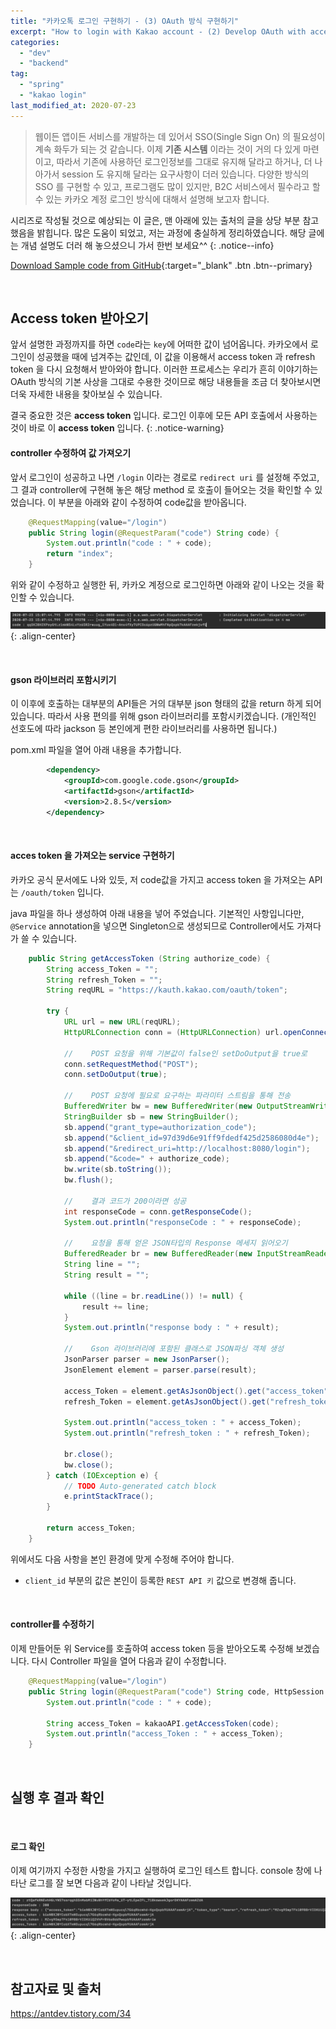 ```yaml
---
title: "카카오톡 로그인 구현하기 - (3) OAuth 방식 구현하기"
excerpt: "How to login with Kakao account - (2) Develop OAuth with access token"
categories:
  - "dev"
  - "backend"
tag:
  - "spring"
  - "kakao login"
last_modified_at: 2020-07-23
---
```


> 웹이든 앱이든 서비스를 개발하는 데 있어서 SSO(Single Sign On) 의 필요성이 계속 화두가 되는 것 같습니다. 이제 **기존 시스템** 이라는 것이 거의 다 있게 마련이고, 따라서 기존에 사용하던 로그인정보를 그대로 유지해 달라고 하거나, 더 나아가서 session 도 유지해 달라는 요구사항이 더러 있습니다. 다양한 방식의 SSO 를 구현할 수 있고, 프로그램도 많이 있지만, B2C 서비스에서 필수라고 할 수 있는 카카오 계정 로그인 방식에 대해서 설명해 보고자 합니다. 

시리즈로 작성될 것으로 예상되는 이 글은, 맨 아래에 있는 출처의 글을 상당 부분 참고했음을 밝힙니다. 많은 도움이 되었고, 저는 과정에 충실하게 정리하였습니다. 해당 글에는 개념 설명도 더러 해 놓으셨으니 가서 한번 보세요^^
{: .notice--info}

[Download Sample code from GitHub](https://github.com/Simplify-Criss/SampleProjects/tree/master/kakaoLogin){:target="_blank" .btn .btn--primary}

<br/>

## Access token 받아오기

앞서 설명한 과정까지를 하면 `code`라는 `key`에 어떠한 값이 넘어옵니다. 카카오에서 로그인이 성공했을 때에 넘겨주는 값인데, 이 값을 이용해서 access token 과 refresh token 을 다시 요청해서 받아와야 합니다. 이러한 프로세스는 우리가 흔히 이야기하는 OAuth 방식의 기본 사상을 그대로 수용한 것이므로 해당 내용들을 조금 더 찾아보시면 더욱 자세한 내용을 찾아보실 수 있습니다. 

결국 중요한 것은 **access token** 입니다. 로그인 이후에 모든 API 호출에서 사용하는 것이 바로 이 **access token** 입니다. 
{: .notice-warning}

#### controller 수정하여 값 가져오기

앞서 로그인이 성공하고 나면 `/login` 이라는 경로로 `redirect uri` 를 설정해 주었고, 그 결과 controller에 구현해 놓은 해당 method 로 호출이 들어오는 것을 확인할 수 있었습니다. 이 부분을 아래와 같이 수정하여 code값을 받아옵니다. 

```java
    @RequestMapping(value="/login")
    public String login(@RequestParam("code") String code) {
        System.out.println("code : " + code);
        return "index";
    }
```

위와 같이 수정하고 실행한 뒤, 카카오 계정으로 로그인하면 아래와 같이 나오는 것을 확인할 수 있습니다. 

![](/assets/images/2020-07-23-kakao-login-3/screenCapture.png){: .align-center}

<br/>

#### gson 라이브러리 포함시키기

이 이후에 호출하는 대부분의 API들은 거의 대부분 json 형태의 값을 return 하게 되어 있습니다. 따라서 사용 편의를 위해 gson 라이브러리를 포함시키겠습니다. (개인적인 선호도에 따라 jackson 등 본인에게 편한 라이브러리를 사용하면 됩니다.)

pom.xml 파일을 열어 아래 내용을 추가합니다.

```xml
		<dependency>
			<groupId>com.google.code.gson</groupId>
			<artifactId>gson</artifactId>
			<version>2.8.5</version>
		</dependency>
```

<br/>

#### acces token 을 가져오는 service 구현하기

카카오 공식 문서에도 나와 있듯, 저 code값을 가지고 access token 을 가져오는 API는 `/oauth/token` 입니다.

java 파일을 하나 생성하여 아래 내용을 넣어 주었습니다. 기본적인 사항입니다만, `@Service` annotation을 넣으면 Singleton으로 생성되므로 Controller에서도 가져다가 쓸 수 있습니다. 

```java
    public String getAccessToken (String authorize_code) {
        String access_Token = "";
        String refresh_Token = "";
        String reqURL = "https://kauth.kakao.com/oauth/token";

        try {
            URL url = new URL(reqURL);
            HttpURLConnection conn = (HttpURLConnection) url.openConnection();

            //    POST 요청을 위해 기본값이 false인 setDoOutput을 true로
            conn.setRequestMethod("POST");
            conn.setDoOutput(true);

            //    POST 요청에 필요로 요구하는 파라미터 스트림을 통해 전송
            BufferedWriter bw = new BufferedWriter(new OutputStreamWriter(conn.getOutputStream()));
            StringBuilder sb = new StringBuilder();
            sb.append("grant_type=authorization_code");
            sb.append("&client_id=97d39d6e91ff9fdedf425d2586080d4e");
            sb.append("&redirect_uri=http://localhost:8080/login");
            sb.append("&code=" + authorize_code);
            bw.write(sb.toString());
            bw.flush();

            //    결과 코드가 200이라면 성공
            int responseCode = conn.getResponseCode();
            System.out.println("responseCode : " + responseCode);

            //    요청을 통해 얻은 JSON타입의 Response 메세지 읽어오기
            BufferedReader br = new BufferedReader(new InputStreamReader(conn.getInputStream()));
            String line = "";
            String result = "";

            while ((line = br.readLine()) != null) {
                result += line;
            }
            System.out.println("response body : " + result);

            //    Gson 라이브러리에 포함된 클래스로 JSON파싱 객체 생성
            JsonParser parser = new JsonParser();
            JsonElement element = parser.parse(result);

            access_Token = element.getAsJsonObject().get("access_token").getAsString();
            refresh_Token = element.getAsJsonObject().get("refresh_token").getAsString();

            System.out.println("access_token : " + access_Token);
            System.out.println("refresh_token : " + refresh_Token);

            br.close();
            bw.close();
        } catch (IOException e) {
            // TODO Auto-generated catch block
            e.printStackTrace();
        }

        return access_Token;
    }
```

위에서도 다음 사항을 본인 환경에 맞게 수정해 주어야 합니다. 
- `client_id` 부분의 값은 본인이 등록한 `REST API 키` 값으로 변경해 줍니다. 

<br/>

#### controller를 수정하기

이제 만들어둔 위 Service를 호출하여 access token 등을 받아오도록 수정해 보겠습니다. 다시 Controller 파일을 열어 다음과 같이 수정합니다.

```java
    @RequestMapping(value="/login")
    public String login(@RequestParam("code") String code, HttpSession session) {
        System.out.println("code : " + code);

        String access_Token = kakaoAPI.getAccessToken(code);
        System.out.println("access_Token : " + access_Token);
    }
```

<br/>

## 실행 후 결과 확인

<br/>

#### 로그 확인

이제 여기까지 수정한 사항을 가지고 실행하여 로그인 테스트 합니다. console 창에 나타난 로그를 잘 보면 다음과 같이 나타날 것입니다.

![](/assets/images/2020-07-23-kakao-login-3/screenCapture2.png){: .align-center}

<br/>

## 참고자료 및 출처

https://antdev.tistory.com/34